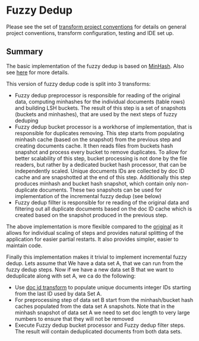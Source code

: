 # Fuzzy Dedup

Please see the set of
[transform project conventions](../../../README.md)
for details on general project conventions, transform configuration,
testing and IDE set up.

## Summary

The basic implementation of the fuzzy dedup is based on [MinHash](https://en.wikipedia.org/wiki/MinHash). Also see
[here](http://infolab.stanford.edu/~ullman/mmds/ch3n.pdf) for more details. 

This version of fuzzy dedup code is split into 3 transforms:
* Fuzzy dedup preprocessor is responsible for reading of the original data, computing 
  minhashes for the individual documents (table rows) and building LSH buckets. The result 
  of this step is a set of snapshots (buckets and minhashes), that are used by the next steps 
  of fuzzy deduping
* Fuzzy dedup bucket processor is a workhorse of implementation, that is responsible for
  duplicates removing. This step starts from populating minhash cache (based on the snapshot)
  from the previous step and creating documents cache. It then reads files from buckets
  hash snapshot and process every bucket to remove duplicates. To allow for better scalability
  of this step, bucket processing is not done by the file readers, but rather by a dedicated
  bucket hash processor, that can be independently scaled. Unique documents IDs are collected 
  by doc ID cache and are snapshotted at the end of this step. Additionally this step produces
  minhash and bucket hash snapshot, which contain only non-duplicate documents. These two 
  snapshots can be used for implementation of the incremental fuzzy dedup (see below)
* Fuzzy dedup fillter is responsible for re reading of the original data and filtering out
  all duplicate documents based on the doc ID cache which is created based on the snapshot 
  produced in the previous step.

The above implementation is more flexible compared to the [original](../fdedup) as it allows for
individual scaling of steps and provides natural splitting of the application for easier partial
restarts. It also provides simpler, easier to maintain code.

Finally this implementation makes it trivial to implement incremental fuzzy dedup. Lets assume
that We have a data set A, that we can run from the fuzzy dedup steps. Now if we have a new 
data set B that we want to deduplicate along with set A, we ca do the following:
* Use [doc id transform](../doc_id) to populate unique documents integer IDs starting from the 
last ID used by data Set A.
* For preprocessing step of data set B start from the minhash/bucket hash caches populated from
the data set A snapshots. Note that in the minhash snapshot of data set A we need to set doc
length to very large numbers to ensure that they will not be removed
* Execute Fuzzy dedup bucket processor and Fuzzy dedup filter steps. The result will contain 
  deduplicated documents from both data sets.


